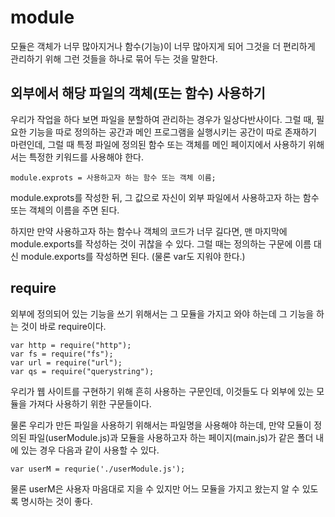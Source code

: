 # module
  
모듈은 객체가 너무 많아지거나 함수(기능)이 너무 많아지게 되어 그것을 더 편리하게 관리하기 위해 그런 것들을 하나로 묶어 두는 것을 말한다.  
  
## 외부에서 해당 파일의 객체(또는 함수) 사용하기
  
우리가 작업을 하다 보면 파일을 분할하여 관리하는 경우가 일상다반사이다. 그럴 때, 필요한 기능을 따로 정의하는 공간과 메인 프로그램을 실행시키는 공간이 따로 존재하기 마련인데, 그럴 때 특정 파일에 정의된 함수 또는 객체를 메인 페이지에서 사용하기 위해서는 특정한 키워드를 사용해야 한다.  
  
	module.exprots = 사용하고자 하는 함수 또는 객체 이름;
  
module.exprots를 작성한 뒤, 그 값으로 자신이 외부 파일에서 사용하고자 하는 함수 또는 객체의 이름을 주면 된다.  
  
하지만 만약 사용하고자 하는 함수나 객체의 코드가 너무 길다면, 맨 마지막에 module.exports를 작성하는 것이 귀찮을 수 있다. 그럴 때는 정의하는 구문에 이름 대신 module.exports를 작성하면 된다. (물론 var도 지워야 한다.)  
  
## require
  
외부에 정의되어 있는 기능을 쓰기 위해서는 그 모듈을 가지고 와야 하는데 그 기능을 하는 것이 바로 require이다.  

	var http = require("http");
	var fs = require("fs");
	var url = require("url");
	var qs = require("querystring");
  
우리가 웹 사이트를 구현하기 위해 흔히 사용하는 구문인데, 이것들도 다 외부에 있는 모듈을 가져다 사용하기 위한 구문들이다.  
  
물론 우리가 만든 파일을 사용하기 위해서는 파일명을 사용해야 하는데, 만약 모듈이 정의된 파일(userModule.js)과 모듈을 사용하고자 하는 페이지(main.js)가 같은 폴더 내에 있는 경우 다음과 같이 사용할 수 있다.  
  
	var userM = requrie('./userModule.js');
  
물론 userM은 사용자 마음대로 지을 수 있지만 어느 모듈을 가지고 왔는지 알 수 있도록 명시하는 것이 좋다.  
